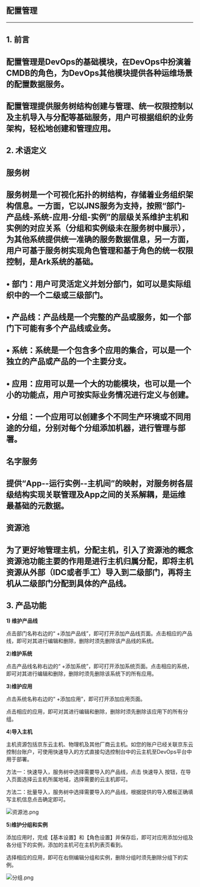 ## **配置管理**

****

## **1. 前言**

## 配置管理是DevOps的基础模块，在DevOps中扮演着CMDB的角色，为DevOps其他模块提供各种运维场景的配置数据服务。

## 配置管理提供服务树结构创建与管理、统一权限控制以及主机导入与分配等基础服务，用户可根据组织的业务架构，轻松地创建和管理应用。

## **2. 术语定义**

## **服务树**

## 服务树是一个可视化拓扑的树结构，存储着业务组织架构信息。一方面，它以JNS服务为支持，按照“部门-产品线-系统-应用-分组-实例”的层级关系维护主机和实例的对应关系（分组和实例级未在服务树中展示），为其他系统提供统一准确的服务数据信息，另一方面， 用户可基于服务树实现角色管理和基于角色的统一权限控制，是Ark系统的基础。

## • 部门：用户可灵活定义并划分部门，如可以是实际组织中的一个二级或三级部门。

## • 产品线：产品线是一个完整的产品或服务，如一个部门下可能有多个产品线或业务。

## • 系统：系统是一个包含多个应用的集合，可以是一个独立的产品或产品的一个主要分支。

## • 应用：应用可以是一个大的功能模块，也可以是一个小的功能点，用户可按实际业务情况进行定义与创建。

## • 分组：一个应用可以创建多个不同生产环境或不同用途的分组，分别对每个分组添加机器，进行管理与部署。

## **名字服务**

## 提供“App--运行实例--主机间”的映射，对服务树各层级结构实现关联管理及App之间的关系解耦，是运维最基础的元数据。

## **资源池**

## 为了更好地管理主机，分配主机，引入了资源池的概念资源池功能主要的作用是进行主机归属分配，即将主机资源从外部（IDC或者手工）导入到二级部门，再将主机从二级部门分配到具体的产品线。

## **3. 产品功能**

**1) 维护产品线**

点击部门名称右边的“ +添加产品线”，即可打开添加产品线页面。点击相应的产品线，即可对其进行编辑和删除，删除时须先删除该产品线的系统。

**2**)**维护系统**

点击产品线名称右边的“ +添加系统”，即可打开添加系统页面。点击相应的系统，即可对其进行编辑和删除，删除时须先删除该系统下的所有应用。

**3**)**维护应用**

点击系统名称右边的“ +添加应用”，即可打开添加应用页面。

点击相应的应用，即可对其进行编辑和删除，删除时须先删除该应用下的所有分组。

**4**)**导入主机**

主机资源包括京东云主机、物理机及其他厂商云主机。如您的账户已经关联京东云控制台账户，可使用快速导入的方式直接勾选控制台中的云主机至DevOps平台中用于部署。

方法一：快速导入，服务树中选择需要导入的产品线，点击 快速导入 按钮，在导入页面选择云主机所属地域，选择需要的云主机即可。

方法二：批量导入，服务树中选择需要导入的产品线，根据提供的导入模板正确填写主机信息点击确定即可。

![资源池.png](https://img1.jcloudcs.com/cms/f8a392a3-b75c-4acc-b665-d33067671fe720180417150045.png)

**5**)**维护分组和实例**

添加应用时，完成【基本设置】和【角色设置】并保存后，即可对应用添加分组及各分组下的实例，添加的主机可在主机列表页看到。

选择相应的应用，即可在右侧编辑分组和实例，删除分组时须先删除分组下的实例。

![分组.png](https://img1.jcloudcs.com/cms/24a15a96-1725-4871-87ba-1b3f9db07c5b20180417150100.png)